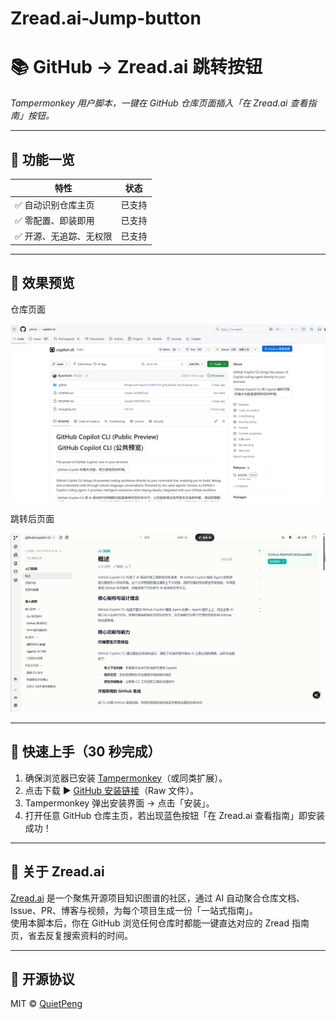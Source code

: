 # Zread.ai-Jump-button
# 📚 GitHub → Zread.ai 跳转按钮

*Tampermonkey 用户脚本，一键在 GitHub 仓库页面插入「在 Zread.ai 查看指南」按钮。*

---

## 🔧 功能一览

| 特性                   | 状态   |
| ---------------------- | ------ |
| ✅ 自动识别仓库主页     | 已支持 |
| ✅ 零配置、即装即用     | 已支持 |
| ✅ 开源、无追踪、无权限 | 已支持 |

---

## 📸 效果预览

仓库页面

![Preview](img/仓库页面.png)

跳转后页面

![Preview](img/跳转后页面.png)

---

## 🚀 快速上手（30 秒完成）

1. 确保浏览器已安装 [Tampermonkey](https://www.tampermonkey.net/)（或同类扩展）。  
2. 点击下载 ▶️ [GitHub 安装链接](https://github.com/Quietpeng/Zread.ai-Jump-button/raw/refs/heads/main/github-zread.user.js)（Raw 文件）。  
3. Tampermonkey 弹出安装界面 → 点击「安装」。  
4. 打开任意 GitHub 仓库主页，若出现蓝色按钮「在 Zread.ai 查看指南」即安装成功！

---

## 📖 关于 Zread.ai

[Zread.ai](https://zread.ai) 是一个聚焦开源项目知识图谱的社区，通过 AI 自动聚合仓库文档、Issue、PR、博客与视频，为每个项目生成一份「一站式指南」。  
使用本脚本后，你在 GitHub 浏览任何仓库时都能一键直达对应的 Zread 指南页，省去反复搜索资料的时间。

---

## 📄 开源协议

MIT © [QuietPeng](https://github.com/QuietPeng)

